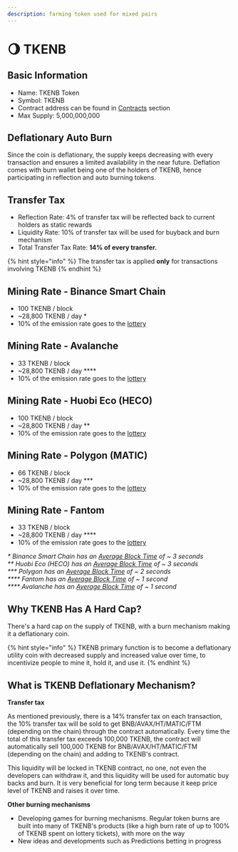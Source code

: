 ```yaml
---
description: farming token used for mixed pairs
---
```


# 🌖 TKENB

## Basic Information <a id="basic-information"></a>

* Name: TKENB Token
* Symbol: TKENB
* Contract address can be found in [Contracts](contracts.md) section
* Max Supply: 5,000,000,000

## **Deflationary Auto Burn**

Since the coin is deflationary, the supply keeps decreasing with every transaction and ensures a limited availability in the near future. Deflation comes with burn wallet being one of the holders of TKENB, hence participating in reflection and auto burning tokens.

## Transfer Tax <a id="transfer-tax"></a>

* Reflection Rate: 4% of transfer tax will be reflected back to current holders as static rewards
* Liquidity Rate: 10% of transfer tax will be used for buyback and burn mechanism
* Total Transfer Tax Rate: **14% of every transfer.**

{% hint style="info" %}
The transfer tax is applied **only** for transactions involving TKENB
{% endhint %}

## Mining Rate - Binance Smart Chain <a id="emission-rate"></a>

* 100 TKENB / block
* ~28,800 TKENB / day \*
* 10% of the emission rate goes to the [lottery](../features/lottery.md)

## Mining Rate - Avalanche

* 33 TKENB / block
* ~28,800 TKENB / day \*\*\*\*
* 10% of the emission rate goes to the [lottery](../features/lottery.md)

## Mining Rate - Huobi Eco \(HECO\)

* 100 TKENB / block
* ~28,800 TKENB / day \*\*
* 10% of the emission rate goes to the [lottery](../features/lottery.md)

## Mining Rate - Polygon \(MATIC\)

* 66 TKENB / block
* ~28,800 TKENB / day \*\*\*
* 10% of the emission rate goes to the [lottery](../features/lottery.md)

## Mining Rate - Fantom

* 33 TKENB / block
* ~28,800 TKENB / day \*\*\*\*
* 10% of the emission rate goes to the [lottery](../features/lottery.md)

_\* Binance Smart Chain has an_ [_Average Block Time_](https://bscscan.com/chart/blocktime) _of ~ 3 seconds_   
_\*\* Huobi Eco \(HECO\) has an_ [_Average Block Time_](https://hecoinfo.com/chart/blocktime) _of ~ 3 seconds_   
_\*\*\* Polygon has an_ [_Average Block Time_](https://polygonscan.com/chart/blocktime) _of ~ 2 seconds_   
_\*\*\*\* Fantom has an_ [_Average Block Time_](https://ftmscan.com/chart/blocktime) _of ~ 1 second  
\*\*\*\* Avalanche has an_ [_Average Block Time_](https://cchain.explorer.avax.network) _of ~ 1 second_

## Why TKENB Has A Hard Cap?

There's a hard cap on the supply of TKENB, with a burn mechanism making it a deflationary coin. 

{% hint style="info" %}
TKENB primary function is to become a deflationary utility coin with decreased supply and increased value over time, to incentivize people to mine it, hold it, and use it.
{% endhint %}

## What is TKENB Deflationary Mechanism?

**Transfer tax**

As mentioned previously, there is a 14% transfer tax on each transaction, the 10% transfer tax will be sold to get BNB/AVAX/HT/MATIC/FTM \(depending on the chain\) through the contract automatically. Every time the total of this transfer tax exceeds 100,000 TKENB, the contract will automatically sell 100,000 TKENB for BNB/AVAX/HT/MATIC/FTM \(depending on the chain\) and adding to TKENB's contract.

This liquidity will be locked in TKENB contract, no one, not even the developers can withdraw it, and this liquidity will be used for automatic buy backs and burn. It is very beneficial for long term because it keep price level of TKENB and raises it over time.

**Other burning mechanisms**

* Developing games for burning mechanisms. Regular token burns are built into many of TKENB's products \(like a high burn rate of up to 100% of TKENB spent on lottery tickets\), with more on the way
* New ideas and developments such as Predictions betting in progress



